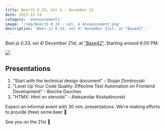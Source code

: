 ```yaml
---
title: BeerJS 0.33, Vol 4 - December 21
date: 2023-12-14
category: 'announcements'
image: '/img/BeerJS 0.33 - vol. 4 Announcement.png'
description: 'Beer.js 0.33, vol 4! December 21st, at "Base42".'
---
```


_Beer.js 0.33, vol 4!_ December 21st, at ["Base42"](https://base42.mk). Starting around 6:00 PM.

<img src="/img/BeerJS 0.33 - vol. 4 Announcement.png" />

## Presentations

1. "Start with the technical design document" - Stojan Dimitrovski
2. "Level Up Your Code Quality: Effective Test Automation on Frontend Development" - Borche Davchev
3. "HTMX: Html on steroids" - Aleksandar Kostadinovski

Expect an informal event with 30 min. presentations. We're making efforts to provide (free) some beer 🍻

See you on the 21st 🍻
